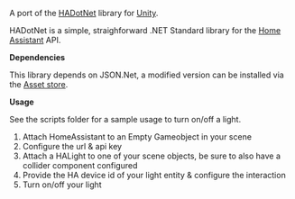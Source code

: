 A port of the [HADotNet](https://github.com/qJake/HADotNet/) library for [Unity](https://unity3d.com/).

HADotNet is a simple, straighforward .NET Standard library for the [Home Assistant](https://github.com/home-assistant/home-assistant) API.

**Dependencies**

This library depends on JSON.Net, a modified version can be installed via the [Asset store](https://assetstore.unity.com/packages/tools/input-management/json-net-for-unity-11347).

**Usage**

See the scripts folder for a sample usage to turn on/off a light.

1. Attach HomeAssistant to an Empty Gameobject in your scene
2. Configure the url & api key
3. Attach a HALight to one of your scene objects, be sure to also have a collider component configured
4. Provide the HA device id of your light entity & configure the interaction
5. Turn on/off your light
